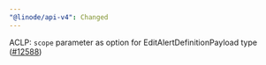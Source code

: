 ```yaml
---
"@linode/api-v4": Changed
---
```


ACLP: `scope` parameter as option for EditAlertDefinitionPayload type ([#12588](https://github.com/linode/manager/pull/12588))

